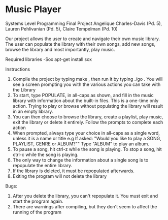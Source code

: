 # Music Player
Systems Level Programming Final Project
Angelique Charles-Davis (Pd. 5), Lauren Pehlivanian (Pd. 5), Claire Tempelman (Pd. 10)

Our project allows the user to create and navigate their own music library. The user can populate the library with their own songs, add new songs, browse the library and most importantly, play music.

Required libraries
-Sox
  apt-get install sox

Instructions
1. Compile the project by typing make , then run it by typing ./go . You will see a screen prompting you with the various actions you can take with the Library
3. To start, type POPULATE, in all-caps as shown, and fill in the music library with information about the built-in files. This is a one-time only action. Trying to play or browse without populating the library will result in an empty library.
4. You can then choose to browse the library, create a playlist, play music, exit the library or delete it entirely. Follow the prompts to complete each action
5. When prompted, always type your choice in all-caps as a single word, unless it is a name or title
  e.g If asked: "Would you like to play a SONG, PLAYLIST, GENRE or ALBUM?"" Type "ALBUM" to play an album.
6. To pause a song, hit ctrl-z while the song is playing. To stop a song, hit ctrl-c while the song is playing.
7. The only way to change the information about a single song is to repopulate the entire library.
8. If the library is deleted, it must be repopulated afterwards.
9. Exiting the program will not delete the library

Bugs:
1. After you delete the library, you can't repopulate it. You must exit and start the program again.
2. There are warnings after compiling, but they don't seem to affect the running of the program
